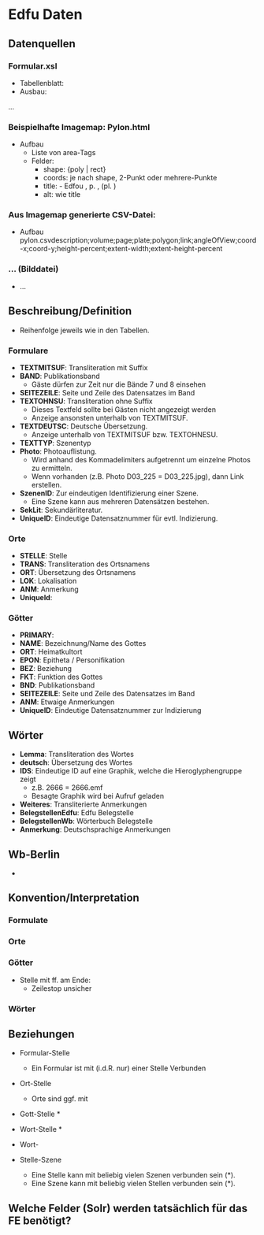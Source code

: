 # Edfu Daten 

## Datenquellen

### Formular.xsl
* Tabellenblatt:
* Ausbau:

...


### Beispielhafte Imagemap: Pylon.html
* Aufbau
	* Liste von area-Tags 
	* Felder:
		* shape: {poly | rect}
		* coords: je nach shape, 2-Punkt oder mehrere-Punkte
		* title: <Titel> - Edfou <Band>, p. <page>, (pl. <plate>)
		* alt: wie title

### Aus Imagemap generierte CSV-Datei: 
* Aufbau pylon.csvdescription;volume;page;plate;polygon;link;angleOfView;coord-x;coord-y;height-percent;extent-width;extent-height-percent

### ... (Bilddatei)
* ...


## Beschreibung/Definition 

* Reihenfolge jeweils wie in den Tabellen.

### Formulare

* **TEXTMITSUF**: Transliteration mit Suffix
* **BAND**: Publikationsband 
	* Gäste dürfen zur Zeit nur die Bände 7 und 8 einsehen
* **SEITEZEILE**: Seite und Zeile des Datensatzes im Band
* **TEXTOHNSU**: Transliteration ohne Suffix 
	* Dieses Textfeld sollte bei Gästen nicht angezeigt werden
	* Anzeige ansonsten unterhalb von TEXTMITSUF. 
* **TEXTDEUTSC**: Deutsche Übersetzung. 
	* Anzeige unterhalb von TEXTMITSUF bzw. TEXTOHNESU.
* **TEXTTYP**: Szenentyp
* **Photo**: Photoauflistung. 
	* Wird anhand des Kommadelimiters aufgetrennt um einzelne Photos zu ermitteln. 
	* Wenn vorhanden (z.B. Photo D03_225 = D03_225.jpg), dann Link erstellen.
* **SzenenID**: Zur eindeutigen Identifizierung einer Szene.
	* Eine Szene kann aus mehreren Datensätzen bestehen. 
* **SekLit**: Sekundärliteratur.
* **UniqueID**: Eindeutige Datensatznummer für evtl. Indizierung.


### Orte

* **STELLE**: Stelle
* **TRANS**: Transliteration des Ortsnamens
* **ORT**: Übersetzung des Ortsnamens
* **LOK**: Lokalisation
* **ANM**: Anmerkung
* **UniqueId**:

### Götter

* **PRIMARY**:
* **NAME**: Bezeichnung/Name des Gottes
* **ORT**: Heimatkultort
* **EPON**: Epitheta / Personifikation
* **BEZ**: Beziehung
* **FKT**: Funktion des Gottes
* **BND**: Publikationsband
* **SEITEZEILE**: Seite und Zeile des Datensatzes im Band
* **ANM**: Etwaige Anmerkungen
* **UniqueID**: Eindeutige Datensatznummer zur Indizierung

## Wörter

* **Lemma**: Transliteration des Wortes
* **deutsch**: Übersetzung des Wortes
* **IDS**: Eindeutige ID auf eine Graphik, welche die Hieroglyphengruppe zeigt 
	* z.B. 2666 = 2666.emf
	* Besagte Graphik wird bei Aufruf geladen
* **Weiteres**: Transliterierte Anmerkungen
* **BelegstellenEdfu**: Edfu Belegstelle
* **BelegstellenWb**: Wörterbuch Belegstelle
* **Anmerkung**: Deutschsprachige Anmerkungen

## Wb-Berlin

*


## Konvention/Interpretation

### Formulate

### Orte

### Götter

* Stelle mit ff. am Ende: 
	* Zeilestop unsicher 

### Wörter

## Beziehungen

* Formular-Stelle 
	* Ein Formular ist mit (i.d.R. nur) einer Stelle Verbunden
* Ort-Stelle 
	* Orte sind ggf. mit 
* Gott-Stelle 
	* 
* Wort-Stelle 
	* 

* Wort-

* Stelle-Szene
	* Eine Stelle kann mit beliebig vielen Szenen verbunden sein (*).
	* Eine Szene kann mit beliebig vielen Stellen verbunden sein (*).


## Welche Felder (Solr) werden tatsächlich für das FE benötigt?
